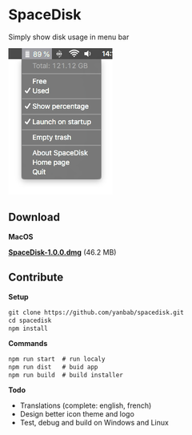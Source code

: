 # SpaceDisk
Simply show disk usage in menu bar

![Screenshot](build/screenshot.png)

## Download

**MacOS**

**[SpaceDisk-1.0.0.dmg](https://github.com/yanbab/spacedisk/releases/download/v1.0.0/SpaceDisk-1.0.0.dmg)** (46.2 MB)

## Contribute

**Setup**

    git clone https://github.com/yanbab/spacedisk.git
    cd spacedisk
    npm install

**Commands**

    npm run start  # run localy
    npm run dist   # buid app
    npm run build  # build installer


**Todo**

- Translations (complete: english, french)
- Design better icon theme and logo
- Test, debug and build on Windows and Linux
